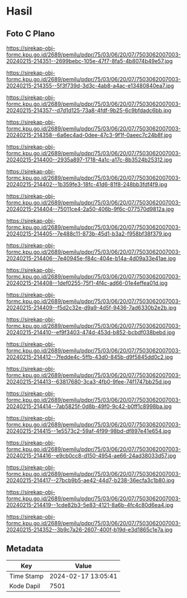 # Hasil

## Foto C Plano

https://sirekap-obj-formc.kpu.go.id/2689/pemilu/pdpr/75/03/06/20/07/7503062007003-20240215-214351--2699bebc-105e-47f7-8fa5-4b8074b49e57.jpg

https://sirekap-obj-formc.kpu.go.id/2689/pemilu/pdpr/75/03/06/20/07/7503062007003-20240215-214355--5f3f739d-3d3c-4ab8-a4ac-e13480840ea7.jpg

https://sirekap-obj-formc.kpu.go.id/2689/pemilu/pdpr/75/03/06/20/07/7503062007003-20240215-214357--d7d1d125-73a8-4fdf-9b25-6c9bfdadc6bb.jpg

https://sirekap-obj-formc.kpu.go.id/2689/pemilu/pdpr/75/03/06/20/07/7503062007003-20240215-214358--6a6ec4ad-0dee-47c3-9f1f-0aeec7c24b8f.jpg

https://sirekap-obj-formc.kpu.go.id/2689/pemilu/pdpr/75/03/06/20/07/7503062007003-20240215-214400--2935a897-1718-4a1c-a17c-8b3524b25312.jpg

https://sirekap-obj-formc.kpu.go.id/2689/pemilu/pdpr/75/03/06/20/07/7503062007003-20240215-214402--1b359fe3-18fc-41d6-81f8-248bb3fdf4f9.jpg

https://sirekap-obj-formc.kpu.go.id/2689/pemilu/pdpr/75/03/06/20/07/7503062007003-20240215-214404--75011ce4-2a50-406b-9f6c-077570d9812a.jpg

https://sirekap-obj-formc.kpu.go.id/2689/pemilu/pdpr/75/03/06/20/07/7503062007003-20240215-214405--7e488c11-873b-45d1-b3a2-f958bf38f379.jpg

https://sirekap-obj-formc.kpu.go.id/2689/pemilu/pdpr/75/03/06/20/07/7503062007003-20240215-214406--7e40945e-f84c-404e-b14a-4d09a33e41ae.jpg

https://sirekap-obj-formc.kpu.go.id/2689/pemilu/pdpr/75/03/06/20/07/7503062007003-20240215-214408--1def0255-75f1-4f4c-ad66-01e4effea01d.jpg

https://sirekap-obj-formc.kpu.go.id/2689/pemilu/pdpr/75/03/06/20/07/7503062007003-20240215-214409--f5d2c32e-d9a9-4d5f-9436-7ad6330b2e2b.jpg

https://sirekap-obj-formc.kpu.go.id/2689/pemilu/pdpr/75/03/06/20/07/7503062007003-20240215-214410--ef9f3403-474d-453d-b852-bcbdf038bebd.jpg

https://sirekap-obj-formc.kpu.go.id/2689/pemilu/pdpr/75/03/06/20/07/7503062007003-20240215-214412--7fedde4c-5ffb-43d0-845b-d9f5845dd0c2.jpg

https://sirekap-obj-formc.kpu.go.id/2689/pemilu/pdpr/75/03/06/20/07/7503062007003-20240215-214413--63817680-3ca3-4fb0-9fee-74f1747bb25d.jpg

https://sirekap-obj-formc.kpu.go.id/2689/pemilu/pdpr/75/03/06/20/07/7503062007003-20240215-214414--7ab5825f-0d8b-49f0-9c42-b0ff1c8998ba.jpg

https://sirekap-obj-formc.kpu.go.id/2689/pemilu/pdpr/75/03/06/20/07/7503062007003-20240215-214415--1e5573c2-59af-4f99-98bd-df897e41e654.jpg

https://sirekap-obj-formc.kpu.go.id/2689/pemilu/pdpr/75/03/06/20/07/7503062007003-20240215-214416--e9cb0cc8-d150-4954-ae66-24ad38033d57.jpg

https://sirekap-obj-formc.kpu.go.id/2689/pemilu/pdpr/75/03/06/20/07/7503062007003-20240215-214417--27bcb9b5-ae42-44d7-b238-36ecfa3c1b80.jpg

https://sirekap-obj-formc.kpu.go.id/2689/pemilu/pdpr/75/03/06/20/07/7503062007003-20240215-214419--1cde82b3-5e83-4121-8a6b-4fc4c80d6ea4.jpg

https://sirekap-obj-formc.kpu.go.id/2689/pemilu/pdpr/75/03/06/20/07/7503062007003-20240215-214352--3b9c7a26-2607-400f-b19d-e3d1865c1e7a.jpg


## Metadata

| Key        | Value               |
| ---------- | ------------------- |
| Time Stamp | 2024-02-17 13:05:41 |
| Kode Dapil | 7501                |



